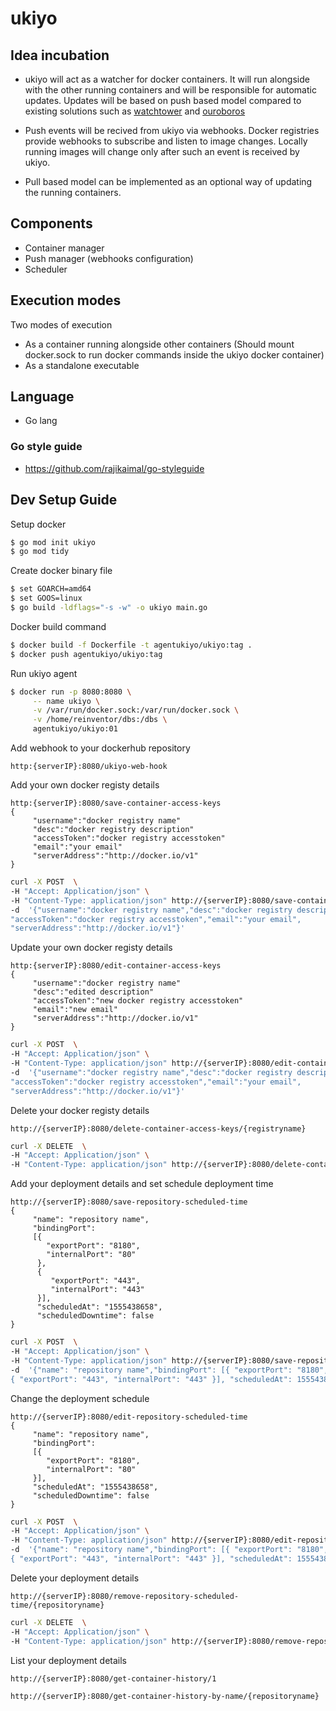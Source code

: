 # ukiyo

## Idea incubation

- ukiyo will act as a watcher for docker containers. It will run alongside with the other running containers and will be responsible for automatic updates. Updates will be based on push based model compared to existing solutions such as [watchtower](https://github.com/containrrr/watchtower) and [ouroboros](https://github.com/pyouroboros/ouroboros)

- Push events will be recived from ukiyo via webhooks. Docker registries provide webhooks to subscribe and listen to image changes. Locally running images will change only after such an event is received by ukiyo.

- Pull based model can be implemented as an optional way of updating the running containers.

## Components

- Container manager
- Push manager (webhooks configuration) 
- Scheduler 

## Execution modes

Two modes of execution

- As a container running alongside other containers (Should mount docker.sock to run docker commands inside the ukiyo docker container)
- As a standalone executable

## Language

- Go lang

### Go style guide

- https://github.com/rajikaimal/go-styleguide

## Dev Setup Guide

Setup docker
```sh
$ go mod init ukiyo
$ go mod tidy
```

Create docker binary file
```sh	
$ set GOARCH=amd64
$ set GOOS=linux
$ go build -ldflags="-s -w" -o ukiyo main.go
```

Docker build command
```sh
$ docker build -f Dockerfile -t agentukiyo/ukiyo:tag .
$ docker push agentukiyo/ukiyo:tag
```

Run ukiyo agent
```sh
$ docker run -p 8080:8080 \
     -- name ukiyo \
     -v /var/run/docker.sock:/var/run/docker.sock \
     -v /home/reinventor/dbs:/dbs \
     agentukiyo/ukiyo:01
```

Add webhook to your dockerhub repository
```
http:{serverIP}:8080/ukiyo-web-hook
```

Add your own docker registy details
```
http:{serverIP}:8080/save-container-access-keys
{
     "username":"docker registry name"
     "desc":"docker registry description"
     "accessToken":"docker registry accesstoken"
     "email":"your email"
     "serverAddress":"http://docker.io/v1"
}
```
```sh
curl -X POST  \
-H "Accept: Application/json" \
-H "Content-Type: application/json" http://{serverIP}:8080/save-container-access-keys \
-d  '{"username":"docker registry name","desc":"docker registry description",
"accessToken":"docker registry accesstoken","email":"your email",
"serverAddress":"http://docker.io/v1"}'
```

Update your own docker registy details
```
http:{serverIP}:8080/edit-container-access-keys
{
     "username":"docker registry name"
     "desc":"edited description"
     "accessToken":"new docker registry accesstoken"
     "email":"new email"
     "serverAddress":"http://docker.io/v1"
}
```
```sh
curl -X POST  \
-H "Accept: Application/json" \
-H "Content-Type: application/json" http://{serverIP}:8080/edit-container-access-keys \
-d  '{"username":"docker registry name","desc":"docker registry description",
"accessToken":"docker registry accesstoken","email":"your email",
"serverAddress":"http://docker.io/v1"}'
```

Delete your docker registy details
```
http://{serverIP}:8080/delete-container-access-keys/{registryname}
```
```sh
curl -X DELETE  \
-H "Accept: Application/json" \
-H "Content-Type: application/json" http://{serverIP}:8080/delete-container-access-keys/{registryname}
```

Add your deployment details and set schedule deployment time
```
http://{serverIP}:8080/save-repository-scheduled-time
{
     "name": "repository name",
     "bindingPort": 
     [{
        "exportPort": "8180",
        "internalPort": "80"
      },
      {
         "exportPort": "443",
         "internalPort": "443"
      }],
      "scheduledAt": "1555438658",
      "scheduledDowntime": false
}
```
```sh
curl -X POST  \
-H "Accept: Application/json" \
-H "Content-Type: application/json" http://{serverIP}:8080/save-repository-scheduled-time \
-d  '{"name": "repository name","bindingPort": [{ "exportPort": "8180", "internalPort": "80" }, 
{ "exportPort": "443", "internalPort": "443" }], "scheduledAt": 1555438658, "scheduledDowntime": false}'
```

Change the deployment schedule
```
http://{serverIP}:8080/edit-repository-scheduled-time
{
     "name": "repository name",
     "bindingPort": 
     [{
        "exportPort": "8180",
        "internalPort": "80"
     }],
     "scheduledAt": "1555438658",
     "scheduledDowntime": false
}
```
```sh
curl -X POST  \
-H "Accept: Application/json" \
-H "Content-Type: application/json" http://{serverIP}:8080/edit-repository-scheduled-time \
-d  '{"name": "repository name","bindingPort": [{ "exportPort": "8180", "internalPort": "80" }, 
{ "exportPort": "443", "internalPort": "443" }], "scheduledAt": 1555438658, "scheduledDowntime": false}'
```

Delete your deployment details
```
http://{serverIP}:8080/remove-repository-scheduled-time/{repositoryname}
```
```sh
curl -X DELETE  \
-H "Accept: Application/json" \
-H "Content-Type: application/json" http://{serverIP}:8080/remove-repository-scheduled-time/{repositoryname}
```

List your deployment details   
```
http://{serverIP}:8080/get-container-history/1 
        
http://{serverIP}:8080/get-container-history-by-name/{repositoryname}
```
